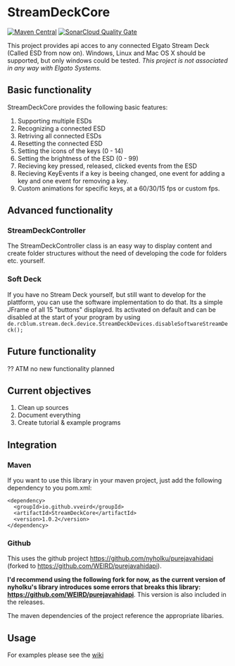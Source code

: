 # StreamDeckCore

[![Maven Central](https://img.shields.io/maven-central/v/io.github.vveird/StreamDeckCore.svg?label=Maven%20Central)](https://search.maven.org/search?q=g:%22io.github.vveird%22%20AND%20a:%22StreamDeckCore%22)
[![SonarCloud Quality Gate](https://sonarcloud.io/api/project_badges/measure?project=VVEIRD_StreamDeckCore&metric=alert_status)](https://sonarcloud.io/dashboard?id=VVEIRD_StreamDeckCore)


This project provides api acces to any connected Elgato Stream Deck (Called ESD from now on). Windows, Linux and Mac OS X should be supported, but only windows could be tested. _This project is not associated in any way with Elgato Systems._

## Basic functionality
StreamDeckCore provides the following basic features:
1. Supporting multiple ESDs
2. Recognizing a connected ESD
3. Retriving all connected ESDs
4. Resetting the connected ESD
5. Setting the icons of the keys (0 - 14)
6. Setting the brightness of the ESD (0 - 99)
7. Recieving key pressed, released, clicked events from the ESD
8. Recieving KeyEvents if a key is beeing changed, one event for adding a key and one event for removing a key.
9. Custom animations for specific keys, at a 60/30/15 fps or custom fps.

## Advanced functionality
### StreamDeckController
The StreamDeckController class is an easy way to display content and create folder structures without the need of developing the code for folders etc. yourself.

### Soft Deck
If you have no Stream Deck yourself, but still want to develop for the plattform, you can use the software implementation to do that. Its a simple JFrame of all 15 "buttons" displayed. Its activated on default and can be disabled at the start of your program by using `de.rcblum.stream.deck.device.StreamDeckDevices.disableSoftwareStreamDeck();`

## Future functionality
?? ATM no new functionality planned

## Current objectives
1. Clean up sources
2. Document everything
3. Create tutorial & example programs

## Integration

### Maven

If you want to use this library in your maven project, just add the following dependency to you pom.xml:

    <dependency>
      <groupId>io.github.vveird</groupId>
      <artifactId>StreamDeckCore</artifactId>
      <version>1.0.2</version>
    </dependency>

### Github
This uses the github project https://github.com/nyholku/purejavahidapi (forked to https://github.com/WElRD/purejavahidapi).

__I'd recommend using the following fork for now, as the current version of nyholku's library introduces some errors that breaks this library: https://github.com/WElRD/purejavahidapi__. This version is also included in the releases.

The maven dependencies of the project reference the appropriate libaries.
	
    

## Usage
For examples please see the [wiki](https://github.com/WElRD/StreamDeckCore/wiki)


